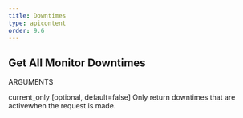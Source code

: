```yaml
---
title: Downtimes
type: apicontent
order: 9.6
---
```


## Get All Monitor Downtimes
ARGUMENTS

current_only [optional, default=false]
Only return downtimes that are activewhen the request is made.